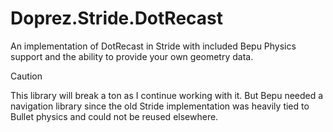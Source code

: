 # Doprez.Stride.DotRecast
An implementation of DotRecast in Stride with included Bepu Physics support and the ability to provide your own geometry data.

> [!CAUTION]
> This library will break a ton as I continue working with it. But Bepu needed a navigation library since the old Stride implementation was heavily tied to Bullet physics and could not be reused elsewhere.
